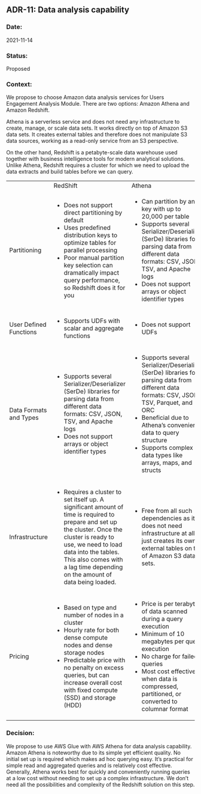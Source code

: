 ## ADR-11: Data analysis capability

### Date:
2021-11-14

### Status:
Proposed

### Context:
We propose to choose Amazon data analysis services for Users Engagement Analysis Module. There are two options: Amazon Athena and Amazon Redshift.

Athena is a serverless service and does not need any infrastructure to create, manage, or scale data sets. It works directly on top of Amazon S3 data sets. It creates external tables and therefore does not manipulate S3 data sources, working as a read-only service from an S3 perspective. 

On the other hand, Redshift is a petabyte-scale data warehouse used together with business intelligence tools for modern analytical solutions. Unlike Athena, Redshift requires a cluster for which we need to upload the data extracts and build tables before we can query. 

<table>
  <tr>
   <td>
   </td>
   <td>RedShift
   </td>
   <td>Athena
   </td>
  </tr>
  <tr>
   <td>Partitioning
   </td>
   <td>
<ul>

<li>Does not support direct partitioning by default

<li>Uses predefined distribution keys to optimize tables for parallel processing

<li>Poor manual partition key selection can dramatically impact query performance, so Redshift does it for you
</li>
</ul>
   </td>
   <td>
<ul>

<li>Can partition by any key with up to 20,000 per table

<li>Supports several Serializer/Deserializer (SerDe) libraries for parsing data from different data formats: CSV, JSON, TSV, and Apache logs

<li>Does not support arrays or object identifier types
</li>
</ul>
   </td>
  </tr>
  <tr>
   <td>User Defined Functions
   </td>
   <td>
<ul>

<li>Supports UDFs with scalar and aggregate functions
</li>
</ul>
   </td>
   <td>
<ul>

<li>Does not support UDFs
</li>
</ul>
   </td>
  </tr>
  <tr>
   <td>Data Formats and Types
   </td>
   <td>
<ul>

<li>Supports several Serializer/Deserializer (SerDe) libraries for parsing data from different data formats: CSV, JSON, TSV, and Apache logs

<li>Does not support arrays or object identifier types
</li>
</ul>
   </td>
   <td>
<ul>

<li>Supports several Serializer/Deserializer (SerDe) libraries for parsing data from different data formats: CSV, JSON, TSV, Parquet, and ORC

<li>Beneficial due to Athena’s convenient data to query structure

<li>Supports complex data types like arrays, maps, and structs
</li>
</ul>
   </td>
  </tr>
  <tr>
   <td>Infrastructure
   </td>
   <td>
<ul>

<li>Requires a cluster to set itself up. A significant amount of time is required to prepare and set up the cluster. Once the cluster is ready to use, we need to load data into the tables. This also comes with a lag time depending on the amount of data being loaded.
</li>
</ul>
   </td>
   <td>
<ul>

<li>Free from all such dependencies as it does not need infrastructure at all. It just creates its own external tables on top of Amazon S3 data sets.
</li>
</ul>
   </td>
  </tr>
  <tr>
   <td>Pricing
   </td>
   <td>
<ul>

<li>Based on type and number of nodes in a cluster

<li>Hourly rate for both dense compute nodes and dense storage nodes

<li>Predictable price with no penalty on excess queries, but can increase overall cost with fixed compute (SSD) and storage (HDD)
</li>
</ul>
   </td>
   <td>
<ul>

<li>Price is per terabyte of data scanned during a query execution

<li>Minimum of 10 megabytes per query execution

<li>No charge for failed queries

<li>Most cost effective when data is compressed, partitioned, or converted to columnar format
</li>
</ul>
   </td>
  </tr>
</table>


### Decision:
We propose to use AWS Glue with AWS Athena for data analysis capability. Amazon Athena is noteworthy due to its simple yet efficient quality. No initial set up is required which makes ad hoc querying easy. It’s practical for simple read and aggregated queries and is relatively cost effective. Generally, Athena works best for quickly and conveniently running queries at a low cost without needing to set up a complex infrastructure. We don’t need all the possibilities and complexity of the Redshift solution on this step.